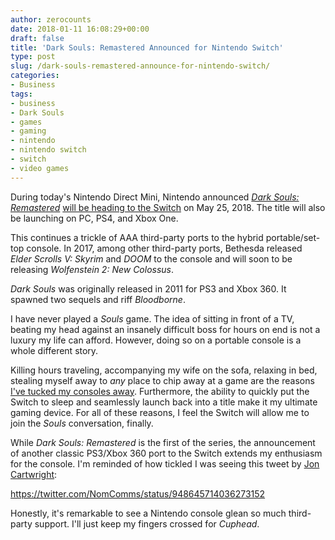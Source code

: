 ```yaml
---
author: zerocounts
date: 2018-01-11 16:08:29+00:00
draft: false
title: 'Dark Souls: Remastered Announced for Nintendo Switch'
type: post
slug: /dark-souls-remastered-announce-for-nintendo-switch/
categories:
- Business
tags:
- business
- Dark Souls
- games
- gaming
- nintendo
- nintendo switch
- switch
- video games
---
```


During today's Nintendo Direct Mini, Nintendo announced [_Dark Souls: Remastered_](https://www.nintendo.com/games/detail/dark-souls-remastered-switch) [will be heading to the Switch](https://www.nintendo.com/games/detail/dark-souls-remastered-switch) on May 25, 2018. The title will also be launching on PC, PS4, and Xbox One.

This continues a trickle of AAA third-party ports to the hybrid portable/set-top console. In 2017, among other third-party ports, Bethesda released _Elder Scrolls V: Skyrim_ and _DOOM_ to the console and will soon to be releasing _Wolfenstein 2: New Colossus_.

_Dark Souls_ was originally released in 2011 for PS3 and Xbox 360. It spawned two sequels and riff _Bloodborne_.

I have never played a _Souls_ game. The idea of sitting in front of a TV, beating my head against an insanely difficult boss for hours on end is not a luxury my life can afford. However, doing so on a portable console is a whole different story.

Killing hours traveling, accompanying my wife on the sofa, relaxing in bed, stealing myself away to _any_ place to chip away at a game are the reasons [I've tucked my consoles away](/2017/08/05/sell-my-old-consoles-im-off-to-handheld/). Furthermore, the ability to quickly put the Switch to sleep and seamlessly launch back into a title make it my ultimate gaming device. For all of these reasons, I feel the Switch will allow me to join the _Souls_ conversation, finally.

While _Dark Souls: Remastered_ is the first of the series, the announcement of another classic PS3/Xbox 360 port to the Switch extends my enthusiasm for the console. I'm reminded of how tickled I was seeing this tweet by [Jon Cartwright](https://twitter.com/NomComms):

<https://twitter.com/NomComms/status/948645714036273152>

Honestly, it's remarkable to see a Nintendo console glean so much third-party support. I'll just keep my fingers crossed for _Cuphead_.
